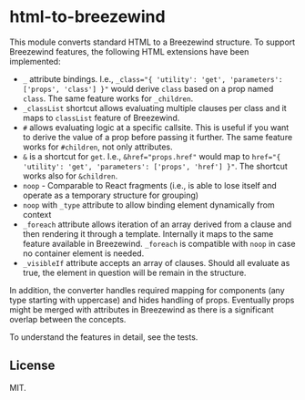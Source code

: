 # html-to-breezewind

This module converts standard HTML to a Breezewind structure. To support Breezewind features, the following HTML extensions have been implemented:

* `_` attribute bindings. I.e., `_class="{ 'utility': 'get', 'parameters': ['props', 'class'] }"` would derive `class` based on a prop named `class`. The same feature works for `_children`.
* `_classList` shortcut allows evaluating multiple clauses per class and it maps to `classList` feature of Breezewind.
* `#` allows evaluating logic at a specific callsite. This is useful if you want to derive the value of a prop before passing it further. The same feature works for `#children`, not only attributes.
* `&` is a shortcut for `get`. I.e., `&href="props.href"` would map to `href="{ 'utility': 'get', 'parameters': ['props', 'href'] }"`. The shortcut works also for `&children`.
* `noop` - Comparable to React fragments (i.e., is able to lose itself and operate as a temporary structure for grouping)
* `noop` with `_type` attribute to allow binding element dynamically from context
* `_foreach` attribute allows iteration of an array derived from a clause and then rendering it through a template. Internally it maps to the same feature available in Breezewind. `_foreach` is compatible with `noop` in case no container element is needed.
* `_visibleIf` attribute accepts an array of clauses. Should all evaluate as true, the element in question will be remain in the structure.

In addition, the converter handles required mapping for components (any type starting with uppercase) and hides handling of props. Eventually props might be merged with attributes in Breezewind as there is a significant overlap between the concepts.

To understand the features in detail, see the tests.

## License

MIT.

